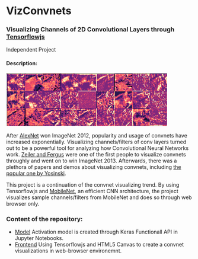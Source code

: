 # VizConvnets
### Visualizing Channels of 2D Convolutional Layers through [Tensorflowjs](https://js.tensorflow.org)
Independent Project

#### Description:
![alt text](https://github.com/mishig25/vizconvnets/raw/master/model/ss.png)

After [AlexNet](https://papers.nips.cc/paper/4824-imagenet-classification-with-deep-convolutional-neural-networks.pdf) won ImageNet 2012, popularity and usage of convnets have increased exponentially.
Visualizing channels/filters of conv layers turned out to be a powerful tool for analyzing how Convolutional Neural Networks work. [Zeiler and Fergus](https://arxiv.org/pdf/1311.2901.pdf) were one of the first people to visualize convnets throughly and went on to win ImageNet 2013.
Afterwards, there was a plethora of papers and demos about visualizing convnets, including [the popular one by Yosinski](http://yosinski.com/deepvis).

This project is a continuation of the convnet visualizing trend. By using Tensorflowjs and [MobileNet](https://arxiv.org/abs/1704.04861), an efficient CNN architecture, the project visualizes sample channels/filters from MobileNet and does so through web browser only.

### Content of the repository:
* [Model](https://github.com/mishig25/vizconvnets/tree/master/model)
Activation model is created through Keras Functionall API in Jupyter Notebooks.
* [Frontend](https://github.com/mishig25/vizconvnets/tree/master/frontend)
Using Tensorflowjs and HTML5 Canvas to create a convnet visualizations in web-browser environemnt.
